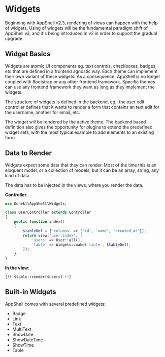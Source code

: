 # Widgets

Beginning with AppShell v2.3, rendering of views can happen with the help of widgets. Using of
widgets will be the fundamental paradigm shift of AppShell v3, and it's being introduced in v2 in
order to support the gradual upgrade.

## Widget Basics

Widgets are atomic UI components eg. text controls, checkboxes, badges, etc that are defined in a
frontend agnostic way. Each theme can implement their own variant of these widgets. As a consequence,
AppShell is no longer coupled with Bootstrap or any other frontend framework. Specific themes can
use any frontend framework they want as long as they implement the widgets.

The structure of widgets is defined in the backend, eg.: the user edit controller defines that it
wants to render a form that contains an text edit for the username, another for email, etc.

The widget will be rendered by the active theme. The backend based definition also gives the
opportunity for plugins to extend the predefined widget sets, with the most typical example to add
elements to an existing form.

## Data to Render

Widgets expect some data that they can render. Most of the time this is an eloquent model, or a
collection of models, but it can be an array, string, any kind of data.

The data has to be injected in the views, where you render the data.

**Controller**:

```php
use Konekt\AppShell\Widgets;

class UserController extends Controller
{
    public function index()
    {
        $tableDef = ['columns' => ['id', 'name', 'created_at']];
        return view('user.index', [
            'users' => User::all(),
            'table' => Widgets::make('table', $tableDef),            
        ]);
    }
}
```

**In the view**:

```blade
{!! $table->render($users) !!}
```

## Built-in Widgets

AppShell comes with several predefined widgets:

- Badge
- Link
- Text
- MultiText
- ShowDate
- ShowDateTime
- ShowTime
- Table
